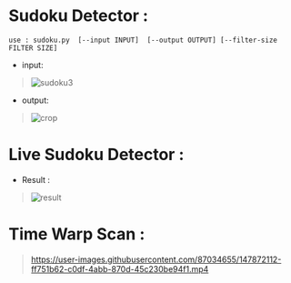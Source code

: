 # Sudoku Detector : 

`use : sudoku.py  [--input INPUT]  [--output OUTPUT] [--filter-size  FILTER SIZE]`

- input: 
> ![sudoku3](https://user-images.githubusercontent.com/87034655/147871760-114d9af2-226f-4a55-8b4b-5a477c1c75d8.png)

- output:
> ![crop](https://user-images.githubusercontent.com/87034655/147871767-7ba0ae7c-8abf-4d31-905b-63ce1714b6cc.jpg)

# Live Sudoku Detector :

- Result :
> ![result](https://user-images.githubusercontent.com/87034655/147871818-c113051b-1de6-42f0-8241-efc6c3901300.jpg)

# Time Warp Scan :


> https://user-images.githubusercontent.com/87034655/147872112-ff751b62-c0df-4abb-870d-45c230be94f1.mp4

